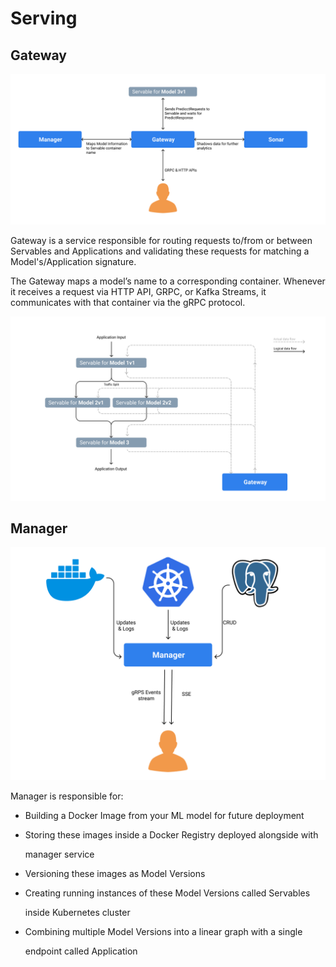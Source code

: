 # Serving

## Gateway

![](../../.gitbook/assets/gateway-service-diagram%20%281%29%20%284%29%20%285%29.png)

Gateway is a service responsible for routing requests to/from or between Servables and Applications and validating these requests for matching a Model's/Application signature.

The Gateway maps a model’s name to a corresponding container. Whenever it receives a request via HTTP API, GRPC, or Kafka Streams, it communicates with that container via the gRPC protocol.

![Gateway enables data flow between different stages in an Application Pipeline](../../.gitbook/assets/application-and-gateway-relation%20%281%29%20%284%29%20%284%29.png)

## Manager

![](../../.gitbook/assets/manager-service-diagram-1%20%281%29%20%284%29%20%285%29.png)

Manager is responsible for:

* Building a Docker Image from your ML model for future deployment
* Storing these images inside a Docker Registry deployed alongside with

  manager service

* Versioning these images as Model Versions
* Creating running instances of these Model Versions called Servables

  inside Kubernetes cluster

* Combining multiple Model Versions into a linear graph with a single

  endpoint called Application

